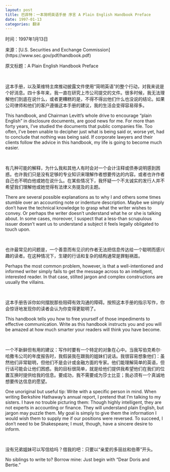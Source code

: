 ```yaml
---
layout: post
title: 巴菲特：一本简明英语手册 序言 A Plain English Handbook Preface
date: 1997-01-13
categories: 翻译
---
```


<p class="small">时间：1997年1月13日</p>
<p class="small">来源：[U.S. Securities and Exchange Commission](https://www.sec.gov/pdf/handbook.pdf)</p>
<p class="small">原文标题：A Plain English 
Handbook Preface </p>

<br>

这本手册，以及莱维特主席推动披露文件使用“简明英语”的整个行动，对我来说是个好消息。四十多年来，我一直在研究上市公司提交的文件。很多时候，我无法理解他们到底在说什么，或者更糟糕的是，不得不得出他们什么也没说的结论。如果公司律师和他们的客户遵循这本手册的建议，我的生活会变得容易得多。

This handbook, and Chairman Levitt’s whole drive to encourage “plain English” in disclosure documents, are good news for me. For more than forty years, I’ve studied the documents that public companies file. Too often, I’ve been unable to decipher just what is being said or, worse yet, had to conclude that nothing was being said. If corporate lawyers and their clients follow the advice in this handbook, my life is going to become much easier.

<br>

有几种可能的解释，为什么我和其他人有时会对一个会计注释或债券说明感到困惑。也许我们只是没有足够的专业知识来理解作者想要传达的内容。或者也许作者自己也不明白他或她在说什么。在某些情况下，我怀疑一个不太诚实的发行人并不希望我们理解他或她觉得有法律义务提及的主题。

There are several possible explanations as to why I and others some­ times stumble over an accounting note or indenture description. Maybe we simply don’t have the technical knowledge to grasp what the writer wishes to convey. Or perhaps the writer doesn’t understand what he or she is talking about. In some cases, moreover, I suspect that a less-than­ scrupulous issuer doesn’t want us to understand a subject it feels legally obligated to touch upon.

<br>

也许最常见的问题是，一个善意而有见识的作者无法把信息传达给一个聪明而感兴趣的读者。在这种情况下，生硬的行话和复杂的结构通常是罪魁祸首。

Perhaps the most common problem, however, is that a well-intentioned and informed writer simply fails to get the message across to an intelligent, interested reader. In that case, stilted jargon and complex constructions are usually the villains.

<br>

这本手册告诉你如何摆脱那些阻碍有效沟通的障碍。按照这本手册的指示写作，你会惊讶地发现你的读者会认为你变得更聪明了。

This handbook tells you how to free yourself of those impediments to effective communication. Write as this handbook instructs you and you will be amazed at how much smarter your readers will think you have become.

<br>

一个不新鲜但有用的建议：写作时要有一个特定的对象在心中。当我写伯克希尔·哈撒韦公司的年度报告时，我假装我在跟我的姐妹们说话。我很容易想象他们：虽然他们非常聪明，但他们不是会计或金融方面的专家。他们能理解简单的英语，但行话可能会让他们困惑。我的目标很简单，就是给他们提供我希望他们在我们的位置互换时提供给我的信息。要成功，我不需要成为莎士比亚；我必须有一个真诚地想要传达信息的愿望。

One unoriginal but useful tip: Write with a specific person in mind. When writing Berkshire Hathaway’s annual report, I pretend that I’m talking to my sisters. I have no trouble picturing them: Though highly intelligent, they are not experts in accounting or finance. They will understand plain English, but jargon may puzzle them. My goal is simply to give them the information I would wish them to supply me if our positions were reversed. To succeed, I don’t need to be Shakespeare; I must, though, have a sincere desire to inform.

<br>

没有兄弟姐妹可以写信给吗？借我的吧：只要以“亲爱的多丽丝和伯蒂”开头。

No siblings to write to? Borrow mine: Just begin with “Dear Doris and Bertie.” 